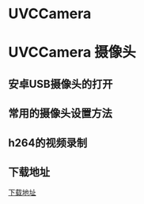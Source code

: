 # UVCCamera
# UVCCamera 摄像头

## 安卓USB摄像头的打开

## 常用的摄像头设置方法

## h264的视频录制


## 下载地址

[下载地址](https://pan.baidu.com/s/1WkoFEU-m4_POkKP5olHPLw)
